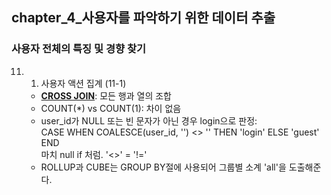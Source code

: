 ## chapter_4_사용자를 파악하기 위한 데이터 추출
### 사용자 전체의 특징 및 경향 찾기
11. 1. 사용자 액션 집계 (11-1)
    - [**CROSS JOIN**](http://donggod.tistory.com/44): 모든 행과 열의 조합
    - COUNT(*) vs COUNT(1): 차이 없음
    - user_id가 NULL 또는 빈 문자가 아닌 경우 login으로 판정:<br/>
    CASE WHEN COALESCE(user_id, '') <> '' THEN 'login' ELSE 'guest' END <br/>
    마치 null if 처럼. '<>' = '!='
    - ROLLUP과 CUBE는 GROUP BY절에 사용되어 그룹별 소계 'all'을 도출해준다.
    

 
